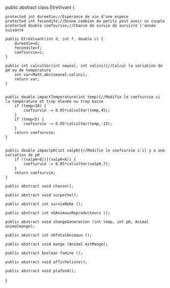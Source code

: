 public abstract class EtreVivant {

	protected int dureeVie;//Espérance de vie d'une espèce
	protected int fecondite;//Donne combien de petits peut avoir un couple
	protected double coefsurvie;//Chance de survie de survivre l'année suivante

	public EtreVivant(int d, int f, double c) {
		dureeVie=d;
	    fecondite=f;
	    coefsurvie=c;
	}

	public int calculVar(int newval, int valini){//Calcul la variation de pH ou de température  
	    int var=Math.abs(newval-valini);
	    return var;
	}


	public double impactTemperature(int temp){//Modifie le coefsurvie si la température et trop élevée ou trop basse
	    if (temp>30) {
			coefsurvie -= 0.05*calculVar(temp,45);
	    }
	    if (temp<5) {
			coefsurvie -= 0.05*calculVar(temp,-15);
	    }
	    return coefsurvie;
	}


	public double impactpH(int valpH){//Modifie le coefsurvie s'il y a une variation de pH
	    if ((valpH>8)||(valpH<6)) {
			coefsurvie -= 0.05*calculVar(valpH,7);
	    }
	    return coefsurvie;
	}

	public abstract void chasse();

	public abstract void surpeche();

	public abstract int survieBebe ();

	public abstract int nbAnimauxReproducteurs ();

	public abstract void changeGeneration (int temp, int pH, Animal animalmange);

	public abstract int nbTotalAnimaux ();

	public abstract void mange (Animal estMange);

	public abstract boolean famine ();

	public abstract void afficheliste();

	public abstract void plafond();

}
